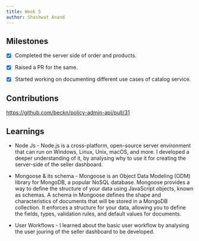 ```yaml
---
title: Week 5
author: Shashwat Anand
---
```


## Milestones
- [x] Completed the server side of order and products.
- [x] Raised a PR for the same.
- [x] Started working on documenting different use cases of catalog service.


## Contributions
https://github.com/beckn/policy-admin-api/pull/31


## Learnings
- Node Js - Node.js is a cross-platform, open-source server environment that can run on Windows, Linux, Unix, macOS, and more. I developed a deeper understanding of it, by analysing why to use it for creating the server-side of the seller dashboard.

- Mongoose & its schema - Mongoose is an Object Data Modeling (ODM) library for MongoDB, a popular NoSQL database. Mongoose provides a way to define the structure of your data using JavaScript objects, known as schemas. A schema in Mongoose defines the shape and characteristics of documents that will be stored in a MongoDB collection. It enforces a structure for your data, allowing you to define the fields, types, validation rules, and default values for documents.

- User Workflows - I learned about the basic user workflow by analysing the user jouring of the seller dashboard to be developed.